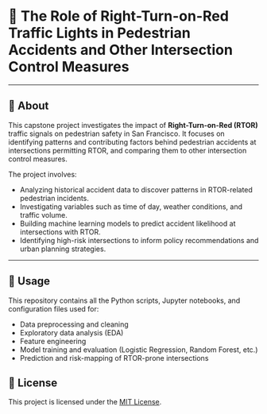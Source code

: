 # 🚦 The Role of Right-Turn-on-Red Traffic Lights in Pedestrian Accidents and Other Intersection Control Measures

---

## 🧠 About

This capstone project investigates the impact of **Right-Turn-on-Red (RTOR)** traffic signals on pedestrian safety in San Francisco. It focuses on identifying patterns and contributing factors behind pedestrian accidents at intersections permitting RTOR, and comparing them to other intersection control measures.

The project involves:

- Analyzing historical accident data to discover patterns in RTOR-related pedestrian incidents.
- Investigating variables such as time of day, weather conditions, and traffic volume.
- Building machine learning models to predict accident likelihood at intersections with RTOR.
- Identifying high-risk intersections to inform policy recommendations and urban planning strategies.

---

## 🧰 Usage

This repository contains all the Python scripts, Jupyter notebooks, and configuration files used for:

- Data preprocessing and cleaning  
- Exploratory data analysis (EDA)  
- Feature engineering  
- Model training and evaluation (Logistic Regression, Random Forest, etc.)  
- Prediction and risk-mapping of RTOR-prone intersections  

## 🪪 License

This project is licensed under the [MIT License](./LICENSE).

